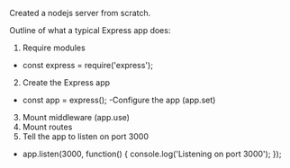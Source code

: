 Created a nodejs server from scratch.

Outline of what a typical Express app does:

1. Require modules

- const express = require('express');

2. Create the Express app

- const app = express();
  -Configure the app (app.set)

3. Mount middleware (app.use)
4. Mount routes
5. Tell the app to listen on port 3000

- app.listen(3000, function() {
  console.log('Listening on port 3000');
  });
